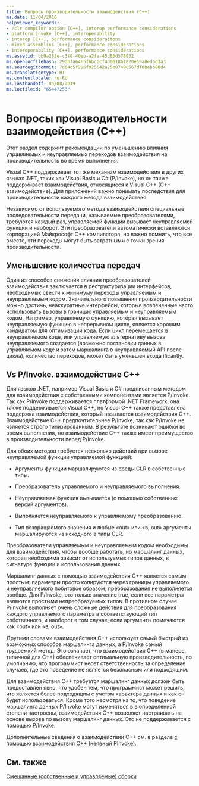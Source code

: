 ```yaml
---
title: Вопросы производительности взаимодействия (C++)
ms.date: 11/04/2016
helpviewer_keywords:
- /clr compiler option [C++], interop performance considerations
- platform invoke [C++], interoperability
- interop [C++], performance consideraitons
- mixed assemblies [C++], performance considerations
- interoperability [C++], performance considerations
ms.assetid: bb9a282e-c3f8-40eb-a2fa-45d80d578932
ms.openlocfilehash: 29dbfa6465f6bcbcf4d0618b1820e59a8edbd3a3
ms.sourcegitcommit: 7d64c5f226f925642a25e07498567df8bebb00d4
ms.translationtype: HT
ms.contentlocale: ru-RU
ms.lasthandoff: 05/08/2019
ms.locfileid: "65447253"
---
```

# <a name="performance-considerations-for-interop-c"></a>Вопросы производительности взаимодействия (C++)

Этот раздел содержит рекомендации по уменьшению влияния управляемых и неуправляемых переходов взаимодействия на производительность во время выполнения.

Visual C++ поддерживает тот же механизм взаимодействия в других языках .NET, таких как Visual Basic и C# (P/Invoke), но он также поддерживает взаимодействия, относящиеся к Visual C++ (C++ взаимодействие). Для приложений важно понимать последствия для производительности каждого метода взаимодействия.

Независимо от используемого метода взаимодействия специальные последовательности передачи, называемые преобразователями, требуются каждый раз, управляемой функции вызывает неуправляемой функции и наоборот. Эти преобразователи автоматически вставляются корпорацией Майкрософт C++ компилятора, но важно помнить, что все вместе, эти переходы могут быть затратными с точки зрения производительности.

## <a name="reducing-transitions"></a>Уменьшение количества передач

Один из способов снижения влияния преобразователей взаимодействия заключается в реструктуризации интерфейсов, необходимых свести к минимуму переходы управляемым и неуправляемым кодом. Значительного повышения производительности можно достичь, неаккуратные интерфейсы, которые вовлеченные часто использовать вызовы в границах управляемым и неуправляемым кодом. Например, управляемую функцию, которая вызывает неуправляемую функцию в непрерывном цикле, является хорошим кандидатом для оптимизации кода. Если цикл перемещается в неуправляемом коде, или управляемую альтернативу вызова неуправляемого создается (возможно постановки данных в управляемом коде и затем маршалинга в неуправляемый API после цикла), количество переходов, может быть уменьшен входа ificantly.

## <a name="pinvoke-vs-c-interop"></a>Vs P/Invoke. взаимодействие C++

Для языков .NET, например Visual Basic и C# предписанным методом для взаимодействия с собственными компонентами является P/Invoke. Так как P/Invoke поддерживается платформой .NET Framework, она также поддерживается Visual C++, но Visual C++ также представлена поддержка взаимодействия, который называется взаимодействия C++. Взаимодействие C++ предпочтительнее P/Invoke, так как P/Invoke не является строго типизированным. В результате возникают ошибки во время выполнения, но взаимодействие C++ также имеет преимущество в производительности перед P/Invoke.

Для обоих методов требуется несколько действий при вызове неуправляемой функции управляемой функцией:

- Аргументы функции маршалируются из среды CLR в собственные типы.

- Преобразователь управляемого и неуправляемого выполнения.

- Неуправляемая функция вызывается (с помощью собственных версий аргументов).

- Выполняется неуправляемого к управляемому преобразованию.

- Тип возвращаемого значения и любые «out» или «в, out» аргументы маршалируются из исходного в типы CLR.

Преобразователи управляемым и неуправляемым кодом необходимы для взаимодействия, чтобы вообще работать, но маршалинг данных, которая необходима зависит от используемых типов данных, в сигнатуре функции и использования данных.

Маршалинг данных с помощью взаимодействия C++ является самым простым: параметры просто копируются через границы управляемого и неуправляемого побитовое образом; преобразования не выполняется вообще. Для P/Invoke, это только значение true, если все параметры являются простыми непреобразуемых типов. В противном случае P/Invoke выполняет очень сложные действия для преобразования каждого управляемого параметра в соответствующий тип собственного, и наоборот в том случае, если аргументы помечаются как «out» или «в, out».

Другими словами взаимодействия C++ использует самый быстрый из возможных способов маршалинга данных, а P/Invoke самый трудоемкий метод. Это означает, что взаимодействия C++ (в манере, типичной для C++) обеспечивает оптимальную производительность, по умолчанию, что программист несет ответственность за определение случаев, где это поведение не является безопасным или подходящим.

Для взаимодействия C++ требуется маршалинг данных должен быть предоставлен явно, что удобен тем, что программист может решить, что является более подходящим с учетом характера данных и как он будет использоваться. Кроме того несмотря на то, что поведение маршалинга данных P/Invoke могут изменяться в в определенной степени настроены, взаимодействия C++ позволяет настраивать на основе вызова по вызову маршалинг данных. Это не поддерживается с помощью P/Invoke.

Дополнительные сведения о взаимодействии C++ см. в разделе [с помощью взаимодействия C++ (неявный PInvoke)](../dotnet/using-cpp-interop-implicit-pinvoke.md).

## <a name="see-also"></a>См. также

[Смешанные (собственные и управляемые) сборки](../dotnet/mixed-native-and-managed-assemblies.md)

